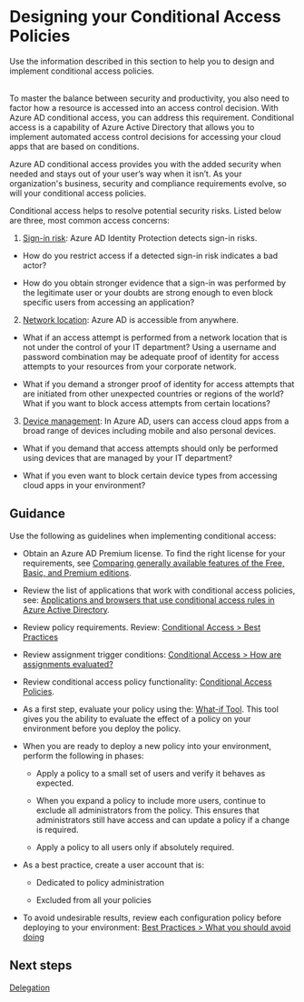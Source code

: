 # Designing your Conditional Access Policies
Use the information described in this section to help you to design and implement conditional access policies. 
<br />
<br />

To master the balance between security and productivity, you also need to factor how a resource is accessed into an access control decision. With Azure AD conditional access, you can address this requirement. Conditional access is a capability of Azure Active Directory that allows you to implement automated access control decisions for accessing your cloud apps that are based on conditions.

Azure AD conditional access provides you with the added security when needed and stays out of your user’s way when it isn’t. As your organization's business, security and compliance requirements evolve, so will your conditional access policies. 

Conditional access helps to resolve potential security risks. Listed below are three, most common access concerns: 

1. [Sign-in risk](https://docs.microsoft.com/en-us/azure/active-directory/active-directory-conditional-access-conditions#sign-in-risk):  Azure AD Identity Protection detects sign-in risks.  

  - How do you restrict access if a detected sign-in risk indicates a bad actor?  

  - How do you obtain stronger evidence that a sign-in was performed by the legitimate user or your doubts are strong enough to even block specific users from accessing an application? 

2. [Network location](https://docs.microsoft.com/en-us/azure/active-directory/active-directory-conditional-access-locations):  Azure AD is accessible from anywhere. 

  - What if an access attempt is performed from a network location that is not under the control of your IT department? Using a username and password combination may be adequate proof of identity for access attempts to your resources from your corporate network.  

  - What if you demand a stronger proof of identity for access attempts that are initiated from other unexpected countries or regions of the world? What if you want to block access attempts from certain locations?  

3. [Device management](https://docs.microsoft.com/en-us/azure/active-directory/active-directory-conditional-access-conditions#device-platforms):  In Azure AD, users can access cloud apps from a broad range of devices including mobile and also personal devices.  

  - What if you demand that access attempts should only be performed using devices that are managed by your IT department?  

  - What if you even want to block certain device types from accessing cloud apps in your environment?  

 

 

 

## Guidance  
Use the following as guidelines when implementing conditional access: 
 

- Obtain an Azure AD Premium license. To find the right license for your requirements, see [Comparing generally available features of the Free, Basic, and Premium editions](https://azure.microsoft.com/en-us/services/active-directory/). 

- Review the list of applications that work with conditional access policies, see: [Applications and browsers that use conditional access rules in Azure Active Directory](https://docs.microsoft.com/en-us/azure/active-directory/active-directory-conditional-access-technical-reference). 

- Review policy requirements. Review: [Conditional Access > Best Practices](https://docs.microsoft.com/en-us/azure/active-directory/active-directory-conditional-access-best-practices#what-you-should-know)  

- Review assignment trigger conditions: [Conditional Access > How are assignments evaluated?](https://docs.microsoft.com/en-us/azure/active-directory/active-directory-conditional-access-best-practices#what-you-should-know) 

- Review conditional access policy functionality:  [Conditional Access Policies](https://docs.microsoft.com/en-us/azure/active-directory/active-directory-conditional-access-azure-portal#conditional-access-policies). 

- As a first step, evaluate your policy using the:  [What-if Tool](https://docs.microsoft.com/en-us/azure/active-directory/active-directory-conditional-access-whatif). This tool gives you the ability to evaluate the effect of a policy on your environment before you deploy the policy. 

- When you are ready to deploy a new policy into your environment, perform the following in phases: 

  - Apply a policy to a small set of users and verify it behaves as expected.  

  - When you expand a policy to include more users, continue to exclude all administrators from the policy. This ensures that administrators still have access and can update a policy if a change is required. 

  - Apply a policy to all users only if absolutely required.  

- As a best practice, create a user account that is: 

  - Dedicated to policy administration  

  - Excluded from all your policies 

- To avoid undesirable results, review each configuration policy before deploying to your environment: [Best Practices > What you should avoid doing](https://docs.microsoft.com/en-us/azure/active-directory/active-directory-conditional-access-best-practices#what-you-should-avoid-doing)

 

## Next steps
[Delegation](https://github.com/nmcgregor/Azure-Security/blob/master/4.2-Delegation.md)
